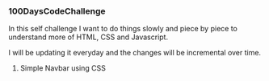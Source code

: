 ### 100DaysCodeChallenge

In this self challenge I want to do things slowly and piece by piece to understand more of HTML, CSS and Javascript.

I will be updating it everyday and the changes will be incremental  over time.

1) Simple Navbar using CSS
